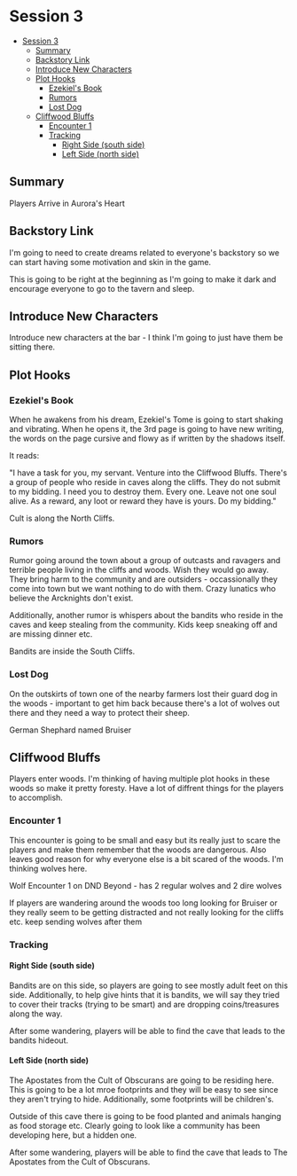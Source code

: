 # Session 3

- [Session 3](#session-3)
  - [Summary](#summary)
  - [Backstory Link](#backstory-link)
  - [Introduce New Characters](#introduce-new-characters)
  - [Plot Hooks](#plot-hooks)
    - [Ezekiel's Book](#ezekiels-book)
    - [Rumors](#rumors)
    - [Lost Dog](#lost-dog)
  - [Cliffwood Bluffs](#cliffwood-bluffs)
    - [Encounter 1](#encounter-1)
    - [Tracking](#tracking)
      - [Right Side (south side)](#right-side-south-side)
      - [Left Side (north side)](#left-side-north-side)


## Summary

Players Arrive in Aurora's Heart



## Backstory Link

I'm going to need to create dreams related to everyone's backstory so we can start having some motivation and skin in the game.

This is going to be right at the beginning as I'm going to make it dark and encourage everyone to go to the tavern and sleep.


## Introduce New Characters

Introduce new characters at the bar - I think I'm going to just have them be sitting there.


## Plot Hooks

### Ezekiel's Book

When he awakens from his dream, Ezekiel's Tome is going to start shaking and vibrating. When he opens it, the 3rd page is going to have new writing, the words on the page cursive and flowy as if written by the shadows itself. 

It reads:

"I have a task for you, my servant. Venture into the Cliffwood Bluffs. There's a group of people who reside in caves along the cliffs. They do not submit to my bidding. I need you to destroy them. Every one. Leave not one soul alive. As a reward, any loot or reward they have is yours. Do my bidding." 

Cult is along the North Cliffs.

### Rumors

Rumor going around the town about a group of outcasts and ravagers and terrible people living in the cliffs and woods. Wish they would go away. They bring harm to the community and are outsiders - occassionally they come into town but we want nothing to do with them. Crazy lunatics who believe the Arcknights don't exist. 


Additionally, another rumor is whispers about the bandits who reside in the caves and keep stealing from the community. Kids keep sneaking off and are missing dinner etc.


Bandits are inside the South Cliffs.


### Lost Dog

On the outskirts of town one of the nearby farmers lost their guard dog in the woods - important to get him back because there's a lot of wolves out there and they need a way to protect their sheep.

German Shephard named Bruiser



## Cliffwood Bluffs

Players enter woods. I'm thinking of having multiple plot hooks in these woods so make it pretty foresty. Have a lot of diffrent things for the players to accomplish.


### Encounter 1

This encounter is going to be small and easy but its really just to scare the players and make them remember that the woods are dangerous. Also leaves good reason for why everyone else is a bit scared of the woods. I'm thinking wolves here. 

Wolf Encounter 1 on DND Beyond - has 2 regular wolves and 2 dire wolves


If players are wandering around the woods too long looking for Bruiser or they really seem to be getting distracted and not really looking for the cliffs etc. keep sending wolves after them


### Tracking

#### Right Side (south side)

Bandits are on this side, so players are going to see mostly adult feet on this side. Additionally, to help give hints that it is bandits, we will say they tried to cover their tracks (trying to be smart) and are dropping coins/treasures along the way. 

After some wandering, players will be able to find the cave that leads to the bandits hideout.

#### Left Side (north side)

The Apostates from the Cult of Obscurans are going to be residing here. This is going to be a lot mroe footprints and they will be easy to see since they aren't trying to hide. Additionally, some footprints will be children's. 

Outside of this cave there is going to be food planted and animals hanging as food storage etc. Clearly going to look like a community has been developing here, but a hidden one. 

After some wandering, players will be able to find the cave that leads to The Apostates from the Cult of Obscurans. 






